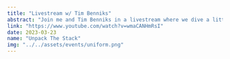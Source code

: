 ```yaml
---
title: "Livestream w/ Tim Benniks"
abstract: "Join me and Tim Benniks in a livestream where we dive a little deeper into building sites and applications with Astro"
link: "https://www.youtube.com/watch?v=wmaCANHmRsI"
date: 2023-03-23
name: "Unpack The Stack"
img: "../../assets/events/uniform.png"
---
```

